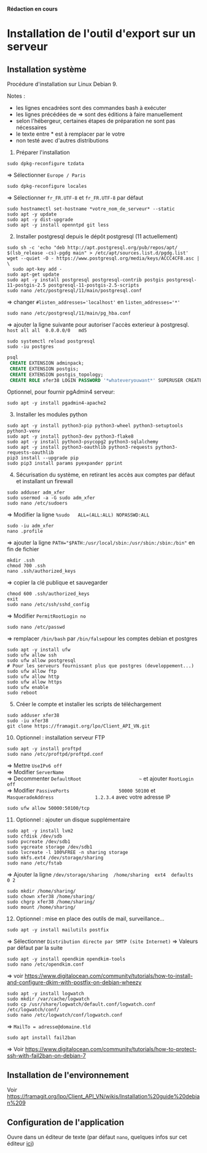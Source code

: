 **Rédaction en cours**

# Installation de l'outil d'export sur un serveur

## Installation système
Procédure d'installation sur Linux Debian 9.

Notes :
- les lignes encadrées sont des commandes bash à exécuter
- les lignes précédées de => sont des éditions à faire manuellement
- selon l'hébergeur, certaines étapes de préparation ne sont pas nécessaires
- le texte entre * est à remplacer par le votre
- non testé avec d'autres distributions

1. Préparer l'installation
```shell
sudo dpkg-reconfigure tzdata
```
=> Sélectionner `Europe / Paris`
```shell
sudo dpkg-reconfigure locales
```
=> Sélectionner `fr_FR.UTF-8` et `fr_FR.UTF-8` par défaut
```shell
sudo hostnamectl set-hostname *votre_nom_de_serveur* --static
sudo apt -y update
sudo apt -y dist-upgrade
sudo apt -y install openntpd git less
```

2. Installer postgresql depuis le dépôt postgresql (11 actuellement)
```shell
sudo sh -c 'echo "deb http://apt.postgresql.org/pub/repos/apt/ $(lsb_release -cs)-pgdg main" > /etc/apt/sources.list.d/pgdg.list'
wget --quiet -O - https://www.postgresql.org/media/keys/ACCC4CF8.asc | \
  sudo apt-key add -
sudo apt-get update
sudo apt -y install postgresql postgresql-contrib postgis postgresql-11-postgis-2.5 postgresql-11-postgis-2.5-scripts
sudo nano /etc/postgresql/11/main/postgresql.conf
```
=> changer `#listen_addresses='localhost'` en `listen_addresses='*'`
```shell
sudo nano /etc/postgresql/11/main/pg_hba.conf
```
=> ajouter la ligne suivante pour autoriser l'accès exterieur à postgresql.
`host all all  0.0.0.0/0   md5`
```shell
sudo systemctl reload postgresql
sudo -iu postgres
```
```sql
psql
 CREATE EXTENSION adminpack;
 CREATE EXTENSION postgis;
 CREATE EXTENSION postgis_topology;
 CREATE ROLE xfer38 LOGIN PASSWORD '*whateveryouwant*' SUPERUSER CREATEDB CREATEROLE;
```
Optionnel, pour fournir pgAdmin4 serveur:
```script
sudo apt -y install pgadmin4-apache2
```

3. Installer les modules python
```shell
sudo apt -y install python3-pip python3-wheel python3-setuptools python3-venv
sudo apt -y install python3-dev python3-flake8
sudo apt -y install python3-psycopg2 python3-sqlalchemy 
sudo apt -y install python3-oauthlib python3-requests python3-requests-oauthlib
pip3 install --upgrade pip
sudo pip3 install params pyexpander pprint
```

4. Sécurisation du système, en retirant les accès aux comptes par défaut et installant un firewall
```shell
sudo adduser adm_xfer
sudo usermod -a -G sudo adm_xfer
sudo nano /etc/sudoers
```
=> Modifier la ligne `%sudo   ALL=(ALL:ALL) NOPASSWD:ALL`
```shell
sudo -iu adm_xfer
nano .profile
```
=> ajouter la ligne `PATH="$PATH:/usr/local/sbin:/usr/sbin:/sbin:/bin"` en fin de fichier
```shell
mkdir .ssh
chmod 700 .ssh
nano .ssh/authorized_keys
```
=> copier la clé publique et sauvegarder
```shell
chmod 600 .ssh/authorized_keys
exit
sudo nano /etc/ssh/sshd_config
```
=> Modifier `PermitRootLogin no`
```shell
sudo nano /etc/passwd
```
=> remplacer `/bin/bash` par `/bin/false`pour les comptes debian et postgres
```shell
sudo apt -y install ufw
sudo ufw allow ssh
sudo ufw allow postgresql
# Pour les serveurs fournissant plus que postgres (developpement...)
sudo ufw allow ftp
sudo ufw allow http
sudo ufw allow https
sudo ufw enable
sudo reboot
```

5. Créer le compte et installer les scripts de téléchargement
```shell
sudo adduser xfer38
sudo -iu xfer38
git clone https://framagit.org/lpo/Client_API_VN.git
```

10. Optionnel : installation serveur FTP
```shell
sudo apt -y install proftpd
sudo nano /etc/proftpd/proftpd.conf
```
=> Mettre `UseIPv6 off`  
=> Modifier `ServerName`  
=> Decommenter `DefaultRoot                     ~` et ajouter `RootLogin off`  
=> Modifier `PassivePorts                  50000 50100` et `MasqueradeAddress               1.2.3.4` avec votre adresse IP
```shell
sudo ufw allow 50000:50100/tcp
```

11. Optionnel : ajouter un disque supplémentaire
```shell
sudo apt -y install lvm2
sudo cfdisk /dev/sdb
sudo pvcreate /dev/sdb1
sudo vgcreate storage /dev/sdb1
sudo lvcreate -l 100%FREE -n sharing storage
sudo mkfs.ext4 /dev/storage/sharing
sudo nano /etc/fstab
```
=> Ajouter la ligne `/dev/storage/sharing  /home/sharing  ext4  defaults  0 2
`
```shell
sudo mkdir /home/sharing/
sudo chown xfer38 /home/sharing/
sudo chgrp xfer38 /home/sharing/
sudo mount /home/sharing/
```

12. Optionnel : mise en place des outils de mail, surveillance...
```shell
sudo apt -y install mailutils postfix
```
=> Sélectionner `Distribution directe par SMTP (site Internet)` 
=> Valeurs par défaut par la suite
```shell
sudo apt -y install opendkim opendkim-tools
sudo nano /etc/opendkim.conf
```
=> voir https://www.digitalocean.com/community/tutorials/how-to-install-and-configure-dkim-with-postfix-on-debian-wheezy
```shell
sudo apt -y install logwatch
sudo mkdir /var/cache/logwatch
sudo cp /usr/share/logwatch/default.conf/logwatch.conf /etc/logwatch/conf/
sudo nano /etc/logwatch/conf/logwatch.conf
```
=> `MailTo = adresse@domaine.tld`
```shell
sudo apt install fail2ban
```
=> Voir https://www.digitalocean.com/community/tutorials/how-to-protect-ssh-with-fail2ban-on-debian-7

## Installation de l'environnement

Voir https://framagit.org/lpo/Client_API_VN/wikis/Installation%20guide%20debian%209

## Configuration de l'application
Ouvre dans un éditeur de texte (par défaut `nano`, quelques infos sur cet éditeur [ici](https://korben.info/utiliser-nano.html))
